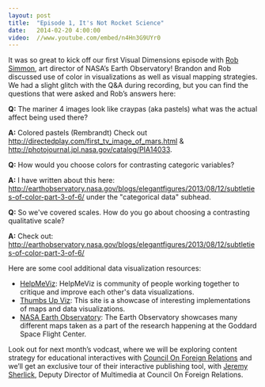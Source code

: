 ```yaml
---
layout: post
title:  "Episode 1, It's Not Rocket Science"
date:   2014-02-20 4:00:00
video:  //www.youtube.com/embed/n4Hn3G9UYr0
---
```


It was so great to kick off our first Visual Dimensions episode with <a href="https://twitter.com/rsimmon">Rob Simmon</a>, art director of NASA’s Earth Observatory! Brandon and Rob discussed use of color in visualizations as well as visual mapping strategies.  We had a slight glitch with the Q&A during recording, but you can find the questions that were asked and Rob’s answers here:

**Q:** The mariner 4 images look like craypas (aka pastels) what was the actual affect being used there?

**A:** Colored pastels (Rembrandt) Check out <a href="http://directedplay.com/first_tv_image_of_mars.html">http://directedplay.com/first_tv_image_of_mars.html</a> & <a href="http://photojournal.jpl.nasa.gov/catalog/PIA14033">http://photojournal.jpl.nasa.gov/catalog/PIA14033</a>.

**Q:** How would you choose colors for contrasting categoric variables?

**A:** I have written about this here: <a href="http://earthobservatory.nasa.gov/blogs/elegantfigures/2013/08/12/subtleties-of-color-part-3-of-6/">http://earthobservatory.nasa.gov/blogs/elegantfigures/2013/08/12/subtleties-of-color-part-3-of-6/</a>
 under the "categorical data" subhead.

**Q:** So we've covered scales. How do you go about choosing a contrasting qualitative scale?

**A:** Check out: <a href="http://earthobservatory.nasa.gov/blogs/elegantfigures/2013/08/12/subtleties-of-color-part-3-of-6/">http://earthobservatory.nasa.gov/blogs/elegantfigures/2013/08/12/subtleties-of-color-part-3-of-6/</a>

Here are some cool additional data visualization resources:

- <a href="http://helpmeviz.com/">HelpMeViz</a>: HelpMeViz is community of people working together to critique and improve each other's data visualizations.
- <a href="http://thumbsupviz.com/">Thumbs Up Viz</a>: This site is a showcase of interesting implementations of maps and data visualizations.
- <a href="http://earthobservatory.nasa.gov/">NASA Earth Observatory</a>: The Earth Observatory showcases many different maps taken as a part of the research happening at the Goddard Space Flight Center.

Look out for next month’s vodcast, where we will be exploring content strategy for educational interactives with <a href="http://www.cfr.org/">Council On Foreign Relations</a> and we’ll get an exclusive tour of their interactive publishing tool, with <a href="https://twitter.com/jeremysherlick">Jeremy Sherlick</a>, Deputy Director of Multimedia at Council On Foreign Relations. 

<!--more-->